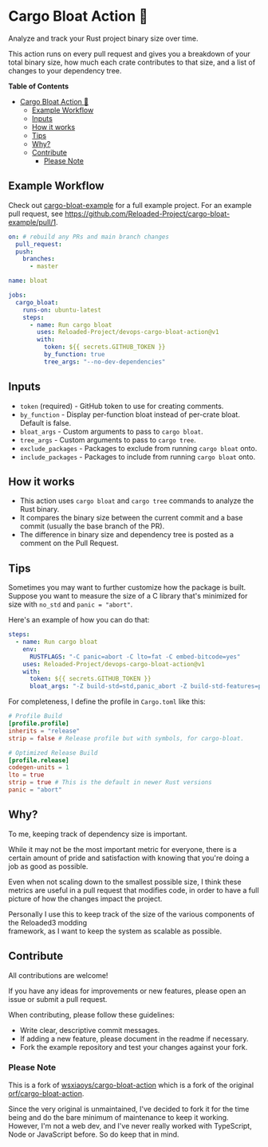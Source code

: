 # Cargo Bloat Action :rocket:

Analyze and track your Rust project binary size over time.

This action runs on every pull request and gives you a breakdown of your total binary size,
how much each crate contributes to that size, and a list of changes to your dependency tree.

**Table of Contents**

- [Cargo Bloat Action :rocket:](#cargo-bloat-action-rocket)
  - [Example Workflow](#example-workflow)
  - [Inputs](#inputs)
  - [How it works](#how-it-works)
  - [Tips](#tips)
  - [Why?](#why)
  - [Contribute](#contribute)
    - [Please Note](#please-note)

## Example Workflow

Check out [cargo-bloat-example][cargo-bload-example] for a full example project. 
For an example pull request, see https://github.com/Reloaded-Project/cargo-bloat-example/pull/1.

```yaml
on: # rebuild any PRs and main branch changes
  pull_request:
  push:
    branches:
      - master

name: bloat

jobs:
  cargo_bloat:
    runs-on: ubuntu-latest
    steps:
      - name: Run cargo bloat
        uses: Reloaded-Project/devops-cargo-bloat-action@v1
        with:
          token: ${{ secrets.GITHUB_TOKEN }}
          by_function: true
          tree_args: "--no-dev-dependencies"
```

## Inputs

* `token` (required) - GitHub token to use for creating comments.
* `by_function` - Display per-function bloat instead of per-crate bloat. Default is false.
* `bloat_args` - Custom arguments to pass to `cargo bloat`.
* `tree_args` - Custom arguments to pass to `cargo tree`.
* `exclude_packages` - Packages to exclude from running `cargo bloat` onto.
* `include_packages` - Packages to include from running `cargo bloat` onto.

## How it works

* This action uses `cargo bloat` and `cargo tree` commands to analyze the Rust binary.
* It compares the binary size between the current commit and a base commit (usually the base branch of the PR).
* The difference in binary size and dependency tree is posted as a comment on the Pull Request.

## Tips

Sometimes you may want to further customize how the package is built. Suppose you want to measure
the size of a C library that's minimized for size with `no_std` and `panic = "abort"`.

Here's an example of how you can do that:

```yaml
steps:
  - name: Run cargo bloat
    env:
      RUSTFLAGS: "-C panic=abort -C lto=fat -C embed-bitcode=yes"
    uses: Reloaded-Project/devops-cargo-bloat-action@v1
    with:
      token: ${{ secrets.GITHUB_TOKEN }}
      bloat_args: "-Z build-std=std,panic_abort -Z build-std-features=panic_immediate_abort --target x86_64-unknown-linux-gnu --profile profile --crate-type cdylib"
```

For completeness, I define the profile in `Cargo.toml` like this:

```toml
# Profile Build
[profile.profile]
inherits = "release"
strip = false # Release profile but with symbols, for cargo-bloat.

# Optimized Release Build
[profile.release]
codegen-units = 1
lto = true
strip = true # This is the default in newer Rust versions
panic = "abort"
```

## Why?

To me, keeping track of dependency size is important.

While it may not be the most important metric for everyone, there is a certain amount of pride
and satisfaction with knowing that you're doing a job as good as possible.

Even when not scaling down to the smallest possible size, I think these metrics are useful in a pull
request that modifies code, in order to have a full picture of how the changes impact the project.

Personally I use this to keep track of the size of the various components of the Reloaded3 modding\
framework, as I want to keep the system as scalable as possible.

## Contribute

All contributions are welcome! 

If you have any ideas for improvements or new features, please open an issue or submit a pull request.

When contributing, please follow these guidelines:

* Write clear, descriptive commit messages.
* If adding a new feature, please document in the readme if necessary.
* Fork the example repository and test your changes against your fork.

### Please Note

This is a fork of [wsxiaoys/cargo-bloat-action][wsxiaoys] which is a fork of the original [orf/cargo-bloat-action][orf].

Since the very original is unmaintained, I've decided to fork it for the time being and do the
bare minimum of maintenance to keep it working. However, I'm not a web dev, and I've never really
worked with TypeScript, Node or JavaScript before. So do keep that in mind. 

[wsxiaoys]: https://github.com/wsxiaoys/cargo-bloat-action
[orf]: https://github.com/orf/cargo-bloat-action
[cargo-bload-example]: https://github.com/Reloaded-Project/cargo-bloat-example